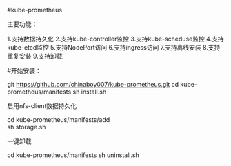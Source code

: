 #kube-prometheus

主要功能：

1.支持数据持久化
2.支持kube-controller监控
3.支持kube-scheduse监控
4.支持kube-etcd监控
5.支持NodePort访问
6.支持ingress访问
7.支持离线安装
8.支持重复安装
9.支持卸载




#开始安装：

git https://github.com/chinaboy007/kube-prometheus.git
cd kube-prometheus/manifests
sh install.sh



启用nfs-client数据持久化  

cd kube-prometheus/manifests/add  
sh storage.sh



一键卸载  

cd kube-prometheus/manifests
sh uninstall.sh

